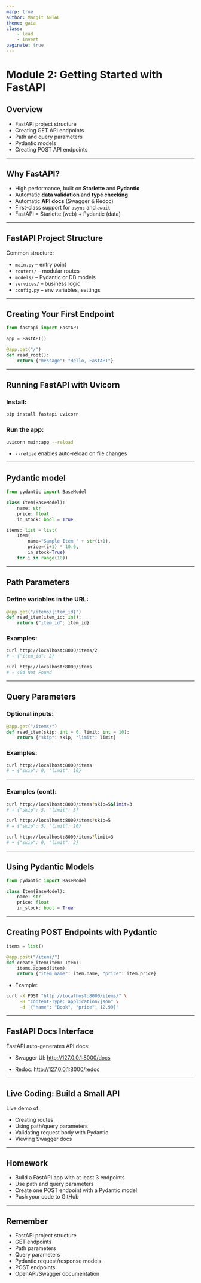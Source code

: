 ```yaml
---
marp: true
author: Margit ANTAL
theme: gaia
class:
    - lead 
    - invert
paginate: true
---
```


<!-- <style>
    :root {
        --color-background: #101010;
        --color-foreground: #ffffff;
    }
</style> -->

# Module 2: Getting Started with FastAPI

## Overview
- FastAPI project structure  
- Creating GET API endpoints  
- Path and query parameters  
- Pydantic models 
- Creating POST API endpoints  

---

## Why FastAPI?

- High performance, built on **Starlette** and **Pydantic**  
- Automatic **data validation** and **type checking**  
- Automatic **API docs** (Swagger & Redoc)  
- First-class support for `async` and `await`  
- FastAPI = Starlette (web) + Pydantic (data)  

---

## FastAPI Project Structure

Common structure:
- `main.py` – entry point  
- `routers/` – modular routes  
- `models/` – Pydantic or DB models  
- `services/` – business logic  
- `config.py` – env variables, settings  

---

## Creating Your First Endpoint

```python
from fastapi import FastAPI

app = FastAPI()

@app.get("/")
def read_root():
    return {"message": "Hello, FastAPI"}
```
---

## Running FastAPI with Uvicorn

### Install:
```bash
pip install fastapi uvicorn
```
### Run the app:

```bash
uvicorn main:app --reload
```
- `--reload` enables auto-reload on file changes

---
## Pydantic model

```python
from pydantic import BaseModel

class Item(BaseModel):
    name: str
    price: float
    in_stock: bool = True
```

```python
items: list = list(
    Item(
        name="Sample Item " + str(i+1), 
        price=(i+1) * 10.0, 
        in_stock=True) 
    for i in range(10))
```
---
## Path Parameters

### Define variables in the URL:
```python
@app.get("/items/{item_id}")
def read_item(item_id: int):
    return {"item_id": item_id}
```
### Examples:

```bash
curl http://localhost:8000/items/2
# → {"item_id": 2}

curl http://localhost:8000/items
# → 404 Not Found
```
---
## Query Parameters

### Optional inputs:

```python
@app.get("/items/")
def read_item(skip: int = 0, limit: int = 10):
    return {"skip": skip, "limit": limit}
```
### Examples:

```bash
curl http://localhost:8000/items
# → {"skip": 0, "limit": 10}
```

---
### Examples (cont):

```bash
curl http://localhost:8000/items?skip=5&limit=3
# → {"skip": 5, "limit": 3}

curl http://localhost:8000/items?skip=5
# → {"skip": 5, "limit": 10}

curl http://localhost:8000/items?limit=3
# → {"skip": 0, "limit": 3}
```

---

## Using Pydantic Models

```python
from pydantic import BaseModel

class Item(BaseModel):
    name: str
    price: float
    in_stock: bool = True

```

---
## Creating POST Endpoints with Pydantic

```python
items = list()

@app.post("/items/")
def create_item(item: Item):
    items.append(item)
    return {"item_name": item.name, "price": item.price}
```

- Example:

```bash
curl -X POST "http://localhost:8000/items/" \
     -H "Content-Type: application/json" \
     -d '{"name": "Book", "price": 12.99}'
```

---
## FastAPI Docs Interface

FastAPI auto-generates API docs:

- Swagger UI: http://127.0.0.1:8000/docs

- Redoc: http://127.0.0.1:8000/redoc
---
## Live Coding: Build a Small API

Live demo of:
- Creating routes
- Using path/query parameters
- Validating request body with Pydantic
- Viewing Swagger docs
---
## Homework

- Build a FastAPI app with at least 3 endpoints
- Use path and query parameters
- Create one POST endpoint with a Pydantic model
- Push your code to GitHub
---
## Remember

- FastAPI project structure
- GET endpoints
- Path parameters
- Query parameters
- Pydantic request/response models
- POST endpoints
- OpenAPI/Swagger documentation